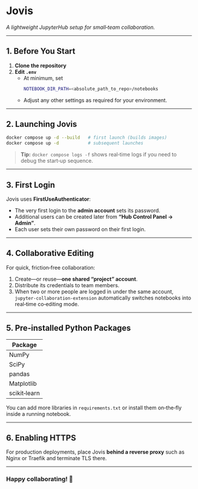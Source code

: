 # Jovis

*A lightweight JupyterHub setup for small‑team collaboration.*

---

## 1. Before You Start

1. **Clone the repository**
2. **Edit `.env`**  
   - At minimum, set  
     ```bash
     NOTEBOOK_DIR_PATH=<absolute_path_to_repo>/notebooks
     ```
   - Adjust any other settings as required for your environment.

---

## 2. Launching Jovis

```bash
docker compose up -d --build   # first launch (builds images)
docker compose up -d           # subsequent launches
```

> **Tip:** `docker compose logs -f` shows real‑time logs if you need to debug the start‑up sequence.

---

## 3. First Login

Jovis uses **FirstUseAuthenticator**:

- The very first login to the **admin account** sets its password.
- Additional users can be created later from **“Hub Control Panel → Admin”**.
- Each user sets their own password on their first login.

---

## 4. Collaborative Editing

For quick, friction‑free collaboration:

1. Create—or reuse—**one shared “project” account**.
2. Distribute its credentials to team members.
3. When two or more people are logged in under the same account,  
   `jupyter-collaboration-extension` automatically switches notebooks into real‑time co‑editing mode.

---

## 5. Pre‑installed Python Packages

| Package        |
|----------------|
| NumPy          |
| SciPy          |
| pandas         |
| Matplotlib     |
| scikit‑learn   |

You can add more libraries in `requirements.txt` or install them on‑the‑fly inside a running notebook.

---

## 6. Enabling HTTPS

For production deployments, place Jovis **behind a reverse proxy** such as Nginx or Traefik and terminate TLS there.

---

### Happy collaborating! 🚀